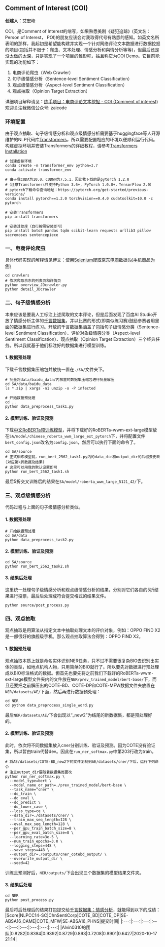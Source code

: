 ## Comment of Interest (COI)
**创建人**：艾宏峰<br>

COI，是Comment of Interest的缩写，如果熟悉美剧《疑犯追踪》(英文名：Person of Interest， POI)的朋友应该会对我取得代号有熟悉的感知。如英文名所表明的那样，我起初是希望能构建并实现一个针对网络评论文本数据进行数据挖掘的项目(包括并不限于：爬虫、文本处理、情感分析和與情分析等等)，但最后还是没太做的太深，只是实现了一个项目的雏形吧，姑且称它为COI Demo。它目前能实现的功能如下：

1. 电商评论爬虫（Web Crawler）
2. 句子级情感分析（Sentence-level Sentiment Classification）
3. 观点级情感分析（Aspect-level Sentiment Classification）
4. 观点抽取（Opinion Target Extraction）

详细项目解释请见：[练手项目：电商评论文本挖掘 - COI (Comment of interest)](https://mp.weixin.qq.com/s?__biz=MzUyNzA1OTcxNg==&mid=2247483885&idx=1&sn=ffd40a38193b9d846c5eca8ae8e8744d&chksm=fa041f86cd739690f3df40516b406835f8ff44ae51224edccec4f5238cd4d230de50d5e51985&token=370538825&lang=zh_CN#rd)<br>
欢迎关注我微信公众号: zaicode

### 环境配置
由于观点抽取、句子级情感分析和观点级情感分析需要基于huggingface等人开源维护的NLP代码库[Transformers](https://github.com/huggingface/transformers)，所以需要配置相应的环境以便顺利运行代码。
构建虚拟环境并安装Transformers的详细教程，请参考[Transformers Installation](https://github.com/huggingface/transformers)
```
# 创建虚拟环境
conda create -n transformer_env python=3.7
conda activate transformer_env

# 由于我CUDA为10.0，CUDNN为7.5.1，因此我下载的是pytorch 1.2.0
#（注意Transformers只支持Python 3.6+, PyTorch 1.0.0+，TensorFlow 2.0）
# pytorch下载命令查询地址：https://pytorch.org/get-started/previous-versions/
conda install pytorch==1.2.0 torchvision==0.4.0 cudatoolkit=10.0 -c pytorch

# 安装Transformers
pip install transformers

# 安装其他库（自行按需安装即可）
pip install boto3 pandas tqdm scikit-learn requests urllib3 pillow sacremoses sentencepiece

```

### 一、电商评论爬虫
具体代码实现的解释请见博文：[使用Selenium爬取京东电商数据(以手机商品为例)](https://www.cnblogs.com/alvinai/p/13545727.html)
```
cd crawlers
# 依次爬取京东的列表页和详情页
python overview_JDcrawler.py
python detail_JDcrawler
```

### 二、句子级情感分析
本来应该是要我人工标注上述爬取的文本评论，但是后面发现了百度AI Studio开放了情感分析主体的[千言数据集](https://aistudio.baidu.com/aistudio/competition/detail/50)，并以比赛的形式(即类似练习赛)鼓励参赛者用里面的数据集进行练习。开放的千言数据集涵盖了包括句子级情感分类（Sentence-level Sentiment Classification）、评价对象级情感分类（Aspect-level Sentiment Classification）、观点抽取（Opinion Target Extraction）三个经典任务。所以我就基于他们标注好的数据集进行模型训练。

#### 1. 数据预处理
下载千言数据集压缩包并放统一置在``./SA/``文件夹下。
```
# 批量将data/baidu_data/内放置的数据集压缩包进行批量解压
cd SA/data/baidu_data
ls *.zip | xargs -n1 unzip -o -P infected

# 开始数据预处理
cd ..
python data_preprocess_task1.py
```
#### 2. 模型训练、验证及预测
下载[中文RoBERTa预训练模型](https://github.com/ymcui/Chinese-BERT-wwm)，并将下载好的RoBERTa-wwm-ext-large模型放在``SA/model/chinese_roberta_wwm_large_ext_pytorch``下，并将配置文件``bert_config.json``改名为``config.json``，然后可以执行下面的命令了。
```
cd SA/source
# 正式训练模型前，run_bert_2562_task1.py内的data_dir和output_dir的后缀要更改(对应第k折数据及结果)
# 这里可以用我的默认设置即可
python run_bert_2562_task1.sh
```
最后5折交叉训练后的结果在``SA/model/roberta_wwm_large_5121_42/``下。

### 三、观点级情感分析
代码过程与上面的句子级情感分析类似。
#### 1. 数据预处理
```
# 开始数据预处理
cd SA/data
python data_preprocess_task2.py
```
#### 2. 模型训练、验证及预测
```
cd SA/source
python run_bert_2562_task2.sh
```
#### 3. 结果后处理
这里统一处理句子级情感分析和观点级情感分析的结果，分别对它们各自的5折结果进行投票，最后后处理成符合提交格式的结果文件。
```
python source/post_process.py
```

### 四、观点抽取
观点抽取是用算法从指定文本中抽取处理文本的评价对象，例如：OPPO FIND X2是一部很好的旗舰级手机。那么观点抽取算法会得到：OPPO FIND X2。
#### 1. 数据预处理
观点抽取本质上就是命名实体识别NER任务，只不过不需要很复杂BIO去识别出实体的类型，如地点机构人物，只用简单的BIO就行了。所以要先对数据进行预处理成以BIO标注格式的数据。但首先也要先将之前我们下载好的RoBERTa-wwm-ext-large模型文件夹内的文件放在``NER/prev_trained_model/bert-base/``下，而且还要把之前解压出的COTE-BD、COTE-DP和COTE-MFW数据文件夹放置在``NER/datasets/AE/``下面，然后再进行数据预处理：
```
cd NER
cd python data_preprocess_single_word.py
```
最后``NER/datasets/AE/``下会出现以“_new2”为结尾的新数据集，都是预处理好的。

#### 2. 模型训练、验证及预测
此时，依次将不同数据集放入cner分别训练、验证及预测。因为COTE没有验证集，所以暂由train代替dev。因此在``run_ner_softmax.py``中第203行改为train。
```
# 将AE/datasets/COTE-BD_new2下的文件复制到AE/datasets/cner/下后，运行下列命令
# 注意output_dir要随着数据集而更改
python run_ner_softmax.py \
  --model_type=bert \
  --model_name_or_path=./prev_trained_model/bert-base \
  --task_name="cner" \
  --do_train \
  --do_eval \
  --do_predict \
  --do_lower_case \
  --loss_type=ce \
  --data_dir=./datasets/cner/ \
  --train_max_seq_length=128 \
  --eval_max_seq_length=128 \
  --per_gpu_train_batch_size=8 \
  --per_gpu_eval_batch_size=8 \
  --learning_rate=3e-5 \
  --num_train_epochs=3.0 \
  --logging_steps=448 \
  --save_steps=448 \
  --output_dir=./outputs/cner_cotebd_output/ \
  --overwrite_output_dir \
  --seed=42
```
训练且预测好后，``NER/outputs/``下会出现三个数据集的模型结果文件夹。
#### 3. 结果后处理
```
cd NER
python post_process.py
```

最后将后处理后的结果打包提交给[千言数据集：情感分析](https://aistudio.baidu.com/aistudio/competition/detail/50)，就能得到以下的成绩：
|Score|NLPCC14-SC|ChnSentiCorp|COTE_BD|COTE_DP|SE-ABSA16_CAME|COTE_MFW|SE-ABSA16_PHNS|提交时间|
|:---:|:---:|:---:|:---:|:---:|:---:|:---:|:---:|:---:|
|Alvin0310的团队|0.8282|0.8384|0.9392|0.8729|0.893|0.7208|0.8901|0.6427|2020-10-17 21:14|

